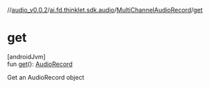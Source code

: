 //[audio_v0.0.2](../../../index.md)/[ai.fd.thinklet.sdk.audio](../index.md)/[MultiChannelAudioRecord](index.md)/[get](get.md)

# get

[androidJvm]\
fun [get](get.md)(): [AudioRecord](https://developer.android.com/reference/kotlin/android/media/AudioRecord.html)

Get an AudioRecord object
